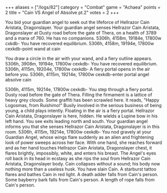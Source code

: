 +++
aliases = ["/logs/82"]
category = "Combat"
game = "Achaea"
points = 2
title = "Cain VS Angel of Absolve pt.2"
votes = 2
+++

You bid your guardian angel to seek out the lifeforce of Hellrazor Cain 
Aristata, Dragonslayer.
Your guardian angel senses Hellrazor Cain Aristata, Dragonslayer at Dusty road 
before the gate of Thera, on a health of 3789 and a mana of 760.
He has no companions.
5306h, 4158m, 19184e, 17800w cxkdb-
You have recovered equilibrium.
5306h, 4158m, 19194e, 17800w cexkdb-point wand at cain

You draw a circle in the air with your wand, and a fiery outline appears.
5306h, 3908m, 19194e, 17800w cexkdb-
You have recovered equilibrium.
5306h, 4115m, 19204e, 17800w cexkdb-
A fiery portal opens in the air before you.
5306h, 4115m, 19214e, 17800w cexkdb-enter portal
angel absolve cain


5306h, 4115m, 19214e, 17800w cexkdb-
You step through a fiery portal.
Dusty road before the gate of Thera.
Filling the firmament is a lattice of heavy grey clouds. Some graffiti has been 
scrawled here. It reads, "Happy Logosmas, from Ruishimo!" Busily involved in the
serious business of being young, a child plays intently. Floating in the air is 
a fiery portal. Hellrazor Cain Aristata, Dragonslayer is here, hidden. He wields
a Lupine bow in his left hand.
You see exits leading north and south.
Your guardian angel informs you that she senses Hellrazor Cain Aristata, 
Dragonslayer is in this room.
5306h, 4115m, 19214e, 17800w cexkdb-
You nod gravely at your Guardian Angel, whose wings flare suddenly as an alien 
and frightening look of power sweeps across her face. With one hand, she reaches
forward and as her hand touches Hellrazor Cain Aristata, Dragonslayer chest, it 
flares brightly, impossibly, white, and enters his breast. The Angel's eyes roll
back in its head in ecstasy as she rips the soul from Hellrazor Cain Aristata, 
Dragonslayer body. Cain collapses without a sound; his body now nothing more 
than a useless husk.
You have slain Cain.
A starburst tattoo flares and bathes Cain in red light.
A death adder falls from Cain's person.
Some bayberry bark falls from Cain's person.
A length of rope falls from Cain's person.